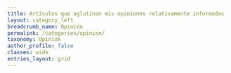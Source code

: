 ```yaml
---
title: Artículos que aglutinan mis opiniones relativamente informadas
layout: category_left
breadcrumb_name: Opinión
permalink: /categories/opinion/
taxonomy: Opinión
author_profile: false
classes: wide
entries_layout: grid
---
```


